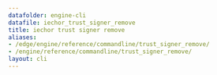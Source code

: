 ```yaml
---
datafolder: engine-cli
datafile: iechor_trust_signer_remove
title: iechor trust signer remove
aliases:
- /edge/engine/reference/commandline/trust_signer_remove/
- /engine/reference/commandline/trust_signer_remove/
layout: cli
---
```


<!--
This page is automatically generated from iEchor's source code. If you want to
suggest a change to the text that appears here, open a ticket or pull request
in the source repository on GitHub:

https://github.com/iechor/cli
-->
